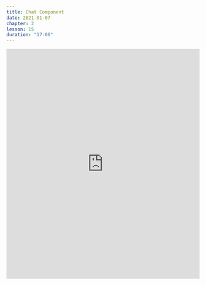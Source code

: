 ```yaml
---
title: Chat Component
date: 2021-01-07
chapter: 2
lesson: 15
duration: "17:00"
---
```


<iframe width="100%" height="600" src="https://www.youtube.com/embed/AhMrLqlpphg" title="YouTube video player" frameborder="0" allow="accelerometer; autoplay; clipboard-write; encrypted-media; gyroscope; picture-in-picture" allowfullscreen></iframe>
